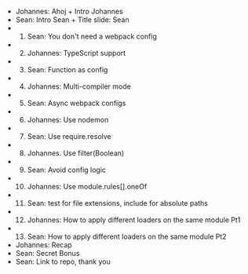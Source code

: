 - Johannes: Ahoj + Intro Johannes
- Sean: Intro Sean + Title slide: Sean
- 1. Sean: You don't need a webpack config
- 2. Johannes: TypeScript support
- 3. Sean: Function as config
- 4. Johannes: Multi-compiler mode
- 5. Sean: Async webpack configs
- 6. Johannes: Use nodemon
- 7. Sean: Use require.resolve
- 8. Johannes. Use filter(Boolean)
- 9. Sean: Avoid config logic
- 10. Johannes: Use module.rules[].oneOf
- 11. Sean: test for file extensions, include for absolute paths
- 12. Johannes: How to apply different loaders on the same module Pt1
- 13. Sean: How to apply different loaders on the same module Pt2
- Johannes: Recap
- Sean: Secret Bonus
- Sean: Link to repo, thank you

